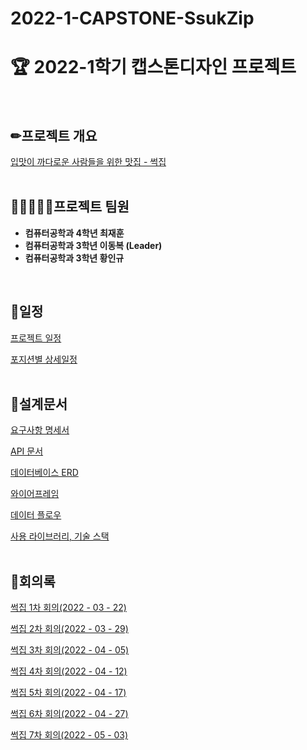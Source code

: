 # 2022-1-CAPSTONE-SsukZip
# 🏆 2022-1학기 캡스톤디자인 프로젝트
<br>

## ✏프로젝트 개요

[입맛이 까다로운 사람들을 위한 맛집 - 썩집](https://topaz-joke-66e.notion.site/0bc09ef214404394b3ffba812c2d22b4)  
<br>
## 👩🏼‍🤝‍👩🏻프로젝트 팀원


- **컴퓨터공학과 4학년 최재훈**  
- **컴퓨터공학과 3학년 이동복 (Leader)**
- **컴퓨터공학과 3학년 황인규**
<br>

## 📅일정


[프로젝트 일정](https://topaz-joke-66e.notion.site/32d0a4726f7c4c5ab2c5463326492c15)

[포지션별 상세일정](https://topaz-joke-66e.notion.site/16cc320cf1d341cab8c8486c740da3e1)
<br><br>

## 📃설계문서


[요구사항 명세서](https://topaz-joke-66e.notion.site/3262ab387ec84bdc88e77bf7a4d87fc2)

[API 문서](https://topaz-joke-66e.notion.site/API-727f125323e54b88910c0aae9c9426c1)

[데이터베이스 ERD](https://topaz-joke-66e.notion.site/ERD-72395b4c0c744a7e82d1831c3fb22cd8)

[와이어프레임](https://topaz-joke-66e.notion.site/b42854327b8d47ca8e9db0f3c8bad5cd)

[데이터 플로우](https://topaz-joke-66e.notion.site/92a0e2c03e64442881db5cf938ab8c2c)

[사용 라이브러리, 기술 스택](https://topaz-joke-66e.notion.site/450b91ba4eae4a84ba1f61b90f13ad61)
<br><br>

## 📖회의록


[썩집 1차 회의(2022 - 03 - 22)](https://topaz-joke-66e.notion.site/1-2022-03-22-ccb37b4a0a704fe6a27a4541411cde6a)

[썩집 2차 회의(2022 - 03 - 29)](https://topaz-joke-66e.notion.site/2-2022-03-29-26e127c48f0147daa2cb0b473f6e8342)

[썩집 3차 회의(2022 - 04 - 05)](https://topaz-joke-66e.notion.site/3-2022-04-05-c074945a8b774091ae0e9c28379215eb)

[썩집 4차 회의(2022 - 04 - 12)](https://topaz-joke-66e.notion.site/4-2022-04-12-9d145a134929471e85ed4b5bc4d070a9)

[썩집 5차 회의(2022 - 04 - 17)](https://topaz-joke-66e.notion.site/5-2022-04-17-d6c6d0f471c74462a47c41e27e182b8c)

[썩집 6차 회의(2022 - 04 - 27)](https://topaz-joke-66e.notion.site/6-2022-04-27-665549dd3f864bc0922baa1d1406f6ed)

[썩집 7차 회의(2022 - 05 - 03)](https://topaz-joke-66e.notion.site/7-2022-05-03-b8e1d7d3ca864fb69397a0baf45ad1f9)

